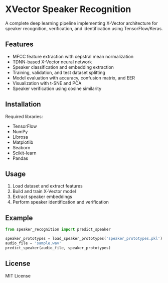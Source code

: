 
# XVector Speaker Recognition

A complete deep learning pipeline implementing X-Vector architecture for speaker recognition, verification, and identification using TensorFlow/Keras.

## Features
- MFCC feature extraction with cepstral mean normalization
- TDNN-based X-Vector neural network
- Speaker classification and embedding extraction
- Training, validation, and test dataset splitting
- Model evaluation with accuracy, confusion matrix, and EER
- Visualization with t-SNE and PCA
- Speaker verification using cosine similarity

## Installation

Required libraries:
- TensorFlow
- NumPy
- Librosa
- Matplotlib
- Seaborn
- Scikit-learn
- Pandas

## Usage

1. Load dataset and extract features
2. Build and train X-Vector model
3. Extract speaker embeddings
4. Perform speaker identification and verification

## Example

```python
from speaker_recognition import predict_speaker

speaker_prototypes = load_speaker_prototypes('speaker_prototypes.pkl')
audio_file = 'sample.wav'
predict_speaker(audio_file, speaker_prototypes)
```

## License
MIT License
